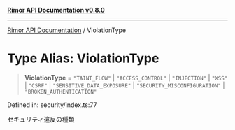 [**Rimor API Documentation v0.8.0**](../README.md)

***

[Rimor API Documentation](../globals.md) / ViolationType

# Type Alias: ViolationType

> **ViolationType** = `"TAINT_FLOW"` \| `"ACCESS_CONTROL"` \| `"INJECTION"` \| `"XSS"` \| `"CSRF"` \| `"SENSITIVE_DATA_EXPOSURE"` \| `"SECURITY_MISCONFIGURATION"` \| `"BROKEN_AUTHENTICATION"`

Defined in: security/index.ts:77

セキュリティ違反の種類
